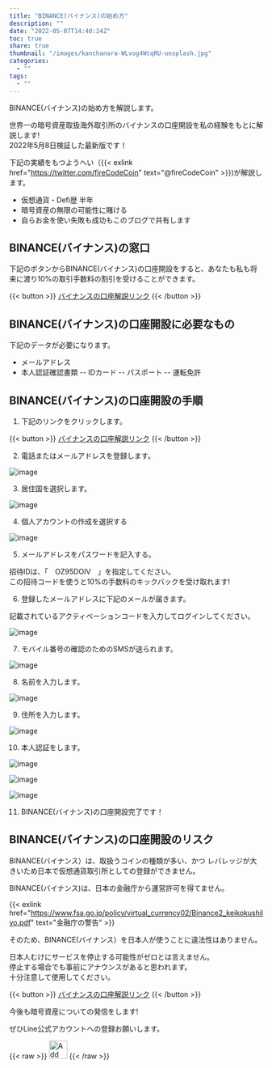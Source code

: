 ```yaml
---
title: "BINANCE(バイナンス)の始め方"
description: ""
date: "2022-05-07T14:40:24Z"
toc: true
share: true
thumbnail: "/images/kanchanara-WLvog4WcqRU-unsplash.jpg"
categories:
  - ""
tags:
  - ""
---
```


BINANCE(バイナンス)の始め方を解説します。  

世界一の暗号資産取扱海外取引所のバイナンスの口座開設を私の経験をもとに解説します!  
2022年5月8日検証した最新版です！

<!--more-->

下記の実績をもつようへい（{{< exlink href="https://twitter.com/fireCodeCoin" text="@fireCodeCoin" >}})が解説します。

- 仮想通貨・Defi歴 半年
- 暗号資産の無限の可能性に賭ける
- 自らお金を使い失敗も成功もこのブログで共有します  

## BINANCE(バイナンス)の窓口

下記のボタンからBINANCE(バイナンス)の口座開設をすると、あなたも私も将来に渡り10%の取引手数料の割引を受けることができます。

 {{< button >}}
<a href="https://accounts.binance.com/ja/register?ref=OZ95DOIV">
バイナンスの口座解説リンク</a>
{{< /button >}}

## BINANCE(バイナンス)の口座開設に必要なもの

下記のデータが必要になります。
- メールアドレス
- 本人認証確認書類
-- IDカード
-- パスポート
-- 運転免許

## BINANCE(バイナンス)の口座開設の手順

1. 下記のリンクをクリックします。

 {{< button >}}
<a href="https://accounts.binance.com/ja/register?ref=OZ95DOIV">
バイナンスの口座解説リンク</a>
{{< /button >}}

2. 電話またはメールアドレスを登録します。

![image](/images/binance1.png)

3. 居住国を選択します。

![image](/images/binance2.png)

4. 個人アカウントの作成を選択する

![image](/images/binance3.png)

5. メールアドレスをパスワードを記入する。

招待IDは、「　OZ95DOIV　」を指定してください。  
この招待コードを使うと10%の手数料のキックバックを受け取れます!

6. 登録したメールアドレスに下記のメールが届きます。

記載されているアクティベーションコードを入力してログインしてください。

![image](/images/binance_mail_2.png)

7. モバイル番号の確認のためのSMSが送られます。

![image](/images/binance_mobile.png)

8. 名前を入力します。

![image](/images/binance_private.png)

9. 住所を入力します。

![image](/images/binance_private2.png)

10. 本人認証をします。

![image](/images/binance_proof.png)
  
![image](/images/binance_proof2.png)
  
![image](/images/binance_proof3.png)

11. BINANCE(バイナンス)の口座開設完了です！

## BINANCE(バイナンス)の口座開設のリスク

BINANCE(バイナンス）は、取扱うコインの種類が多い、かつ
レバレッジが大きいため日本で仮想通貨取引所としての登録ができません。    
     
BINANCE(バイナンス)は、日本の金融庁から運営許可を得てません。  

{{< exlink href="https://www.fsa.go.jp/policy/virtual_currency02/Binance2_keikokushilyo.pdf" text="金融庁の警告" >}}

そのため、BINANCE(バイナンス）を日本人が使うことに違法性はありません。  

日本人むけにサービスを停止する可能性がゼロとは言えません。  
停止する場合でも事前にアナウンスがあると思われます。  
十分注意して使用してください。

{{< button >}}
<a href="https://accounts.binance.com/ja/register?ref=OZ95DOIV">
バイナンスの口座解説リンク</a>
{{< /button >}}

今後も暗号資産についての発信をします!

ぜひLine公式アカウントへの登録お願いします。

{{< raw >}}
<a href="https://lin.ee/s3Ji7QW"><img src="https://scdn.line-apps.com/n/line_add_friends/btn/en.png" alt="Add friend" height="36" border="0"></a>
{{< /raw >}}





